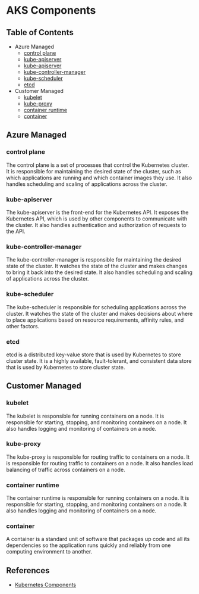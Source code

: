 # AKS Components

## Table of Contents

- Azure Managed
  - [control plane](#control-plane)
  - [kube-apiserver](#kube-apiserver)
  - [kube-apiserver](#kube-apiserver)
  - [kube-controller-manager](#kube-controller-manager)
  - [kube-scheduler](#kube-scheduler)
  - [etcd](#etcd)
- Customer Managed
  - [kubelet](#kubelet)
  - [kube-proxy](#kube-proxy)
  - [container runtime](#container-runtime)
  - [container](#container)

## Azure Managed

### control plane

The control plane is a set of processes that control the Kubernetes cluster. It is responsible for maintaining the desired state of the cluster, such as which applications are running and which container images they use. It also handles scheduling and scaling of applications across the cluster.

### kube-apiserver

The kube-apiserver is the front-end for the Kubernetes API. It exposes the Kubernetes API, which is used by other components to communicate with the cluster. It also handles authentication and authorization of requests to the API.

### kube-controller-manager

The kube-controller-manager is responsible for maintaining the desired state of the cluster. It watches the state of the cluster and makes changes to bring it back into the desired state. It also handles scheduling and scaling of applications across the cluster.

### kube-scheduler

The kube-scheduler is responsible for scheduling applications across the cluster. It watches the state of the cluster and makes decisions about where to place applications based on resource requirements, affinity rules, and other factors.

### etcd

etcd is a distributed key-value store that is used by Kubernetes to store cluster state. It is a highly available, fault-tolerant, and consistent data store that is used by Kubernetes to store cluster state.

## Customer Managed

### kubelet

The kubelet is responsible for running containers on a node. It is responsible for starting, stopping, and monitoring containers on a node. It also handles logging and monitoring of containers on a node.

### kube-proxy

The kube-proxy is responsible for routing traffic to containers on a node. It is responsible for routing traffic to containers on a node. It also handles load balancing of traffic across containers on a node.

### container runtime

The container runtime is responsible for running containers on a node. It is responsible for starting, stopping, and monitoring containers on a node. It also handles logging and monitoring of containers on a node.

### container

A container is a standard unit of software that packages up code and all its dependencies so the application runs quickly and reliably from one computing environment to another.

## References

- [Kubernetes Components](https://kubernetes.io/docs/concepts/overview/components/)

